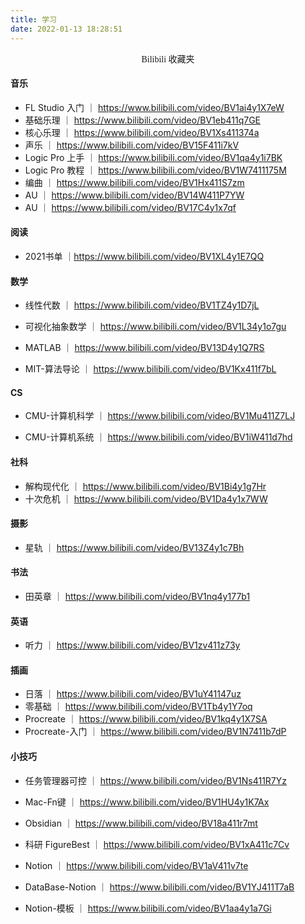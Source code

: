 ```yaml
---
title: 学习
date: 2022-01-13 18:28:51
---
```


<center><font face="仿宋">Bilibili 收藏夹</font></center>

#### 音乐

- FL Studio 入门 ｜ https://www.bilibili.com/video/BV1ai4y1X7eW
- 基础乐理 ｜ https://www.bilibili.com/video/BV1eb411q7GE
- 核心乐理 ｜ https://www.bilibili.com/video/BV1Xs411374a
- 声乐 ｜ https://www.bilibili.com/video/BV15F411i7kV
- Logic Pro 上手 ｜ https://www.bilibili.com/video/BV1qa4y1i7BK
- Logic Pro 教程 ｜ https://www.bilibili.com/video/BV1W7411175M
- 编曲 ｜ https://www.bilibili.com/video/BV1Hx411S7zm
- AU ｜ https://www.bilibili.com/video/BV14W411P7YW
- AU ｜ https://www.bilibili.com/video/BV17C4y1x7qf

#### 阅读

- 2021书单 ｜https://www.bilibili.com/video/BV1XL4y1E7QQ 

#### 数学

- 线性代数 ｜ https://www.bilibili.com/video/BV1TZ4y1D7jL

- 可视化抽象数学 ｜ https://www.bilibili.com/video/BV1L34y1o7gu

- MATLAB ｜ https://www.bilibili.com/video/BV13D4y1Q7RS
- MIT-算法导论 ｜ https://www.bilibili.com/video/BV1Kx411f7bL

#### CS

- CMU-计算机科学 ｜ https://www.bilibili.com/video/BV1Mu411Z7LJ

- CMU-计算机系统 ｜ https://www.bilibili.com/video/BV1iW411d7hd

#### 社科

- 解构现代化 ｜ https://www.bilibili.com/video/BV1Bi4y1g7Hr
- 十次危机 ｜ https://www.bilibili.com/video/BV1Da4y1x7WW

#### 摄影

- 星轨 ｜ https://www.bilibili.com/video/BV13Z4y1c7Bh

#### 书法

- 田英章 ｜ https://www.bilibili.com/video/BV1nq4y177b1

#### 英语

- 听力 ｜ https://www.bilibili.com/video/BV1zv411z73y

#### 插画

- 日落 ｜ https://www.bilibili.com/video/BV1uY41147uz
- 零基础 ｜ https://www.bilibili.com/video/BV1Tb4y1Y7oq
- Procreate ｜ https://www.bilibili.com/video/BV1kq4y1X7SA
- Procreate-入门 ｜ https://www.bilibili.com/video/BV1N7411b7dP

#### 小技巧

- 任务管理器可控 ｜ https://www.bilibili.com/video/BV1Ns411R7Yz

- Mac-Fn键 ｜ https://www.bilibili.com/video/BV1HU4y1K7Ax

- Obsidian ｜ https://www.bilibili.com/video/BV18a411r7mt
- 科研 FigureBest ｜ https://www.bilibili.com/video/BV1xA411c7Cv
- Notion ｜ https://www.bilibili.com/video/BV1aV411v7te

- DataBase-Notion ｜ https://www.bilibili.com/video/BV1YJ411T7aB
- Notion-模板 ｜ https://www.bilibili.com/video/BV1aa4y1a7Gi

